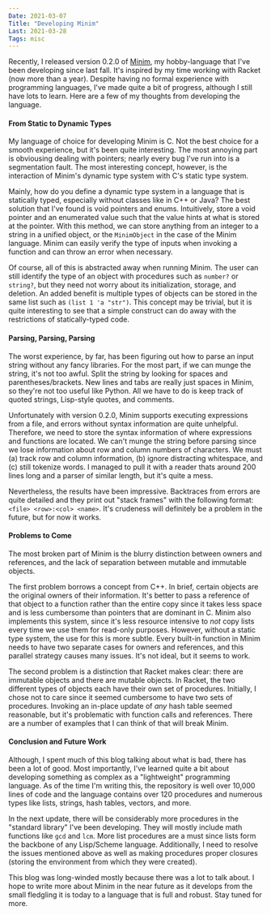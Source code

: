 ```yaml
---
Date: 2021-03-07
Title: "Developing Minim"
Last: 2021-03-28
Tags: misc
---
```


Recently, I released version 0.2.0 of [Minim](https://github.com/bksaiki/Minim), my hobby-language that I've been developing since last fall. It's inspired by my time working with Racket (now more than a year). Despite having no formal experience with programming languages, I've made quite a bit of progress, although I still have lots to learn. Here are a few of my thoughts from developing the language.

#### From Static to Dynamic Types

My language of choice for developing Minim is C.
Not the best choice for a smooth experience, but it's been quite interesting.
The most annoying part is obviousing dealing with pointers;
  nearly every bug I've run into is a segmentation fault.
The most interesting concept, however, is the interaction of Minim's dynamic
  type system with C's static type system.

Mainly, how do you define a dynamic type system in a language
  that is statically typed, especially without classes like
  in C++ or Java?
The best solution that I've found is void pointers and enums.
  Intuitively, store a void pointer and an enumerated value such
  that the value hints at what is stored at the pointer.
With this method, we can store anything from an integer to
  a string in a unified object, or the `MinimObject` in the
  case of the Minim language.
Minim can easily verify the type
  of inputs when invoking a function and can throw an error when necessary.

Of course, all of this is abstracted away when running Minim.
The user can still identify the type of an object with procedures
  such as `number?` or `string?`, but they need not worry about
  its initialization, storage, and deletion.
An added benefit is multiple types of objects can be stored
  in the same list such as `(list 1 'a "str")`.
This concept may be trivial, but it is quite interesting to see
  that a simple construct can do away with the restrictions
  of statically-typed code.

#### Parsing, Parsing, Parsing

The worst experience, by far, has been figuring out how
  to parse an input string without any fancy libraries.
For the most part, if we can munge the string,
  it's not too awful.
Split the string by looking for spaces and parentheses/brackets.
New lines and tabs are really just spaces in Minim,
  so they're not too useful like Python.
All we have to do is keep track of quoted strings,
  Lisp-style quotes, and comments.

Unfortunately with version 0.2.0, Minim supports executing
  expressions from a file, and errors without syntax
  information are quite unhelpful.
Therefore, we need to store the syntax information of where
  expressions and functions are located.
We can't munge the string before parsing since we lose
  information about row and column numbers of characters.
We must (a) track row and column information,
  (b) ignore distracting whitespace, and
  (c) still tokenize words.
I managed to pull it with a reader thats around
  200 lines long and a parser of similar length,
  but it's quite a mess.

Nevertheless, the results have been impressive.
Backtraces from errors are quite detailed and they
  print out "stack frames" with the following format:
  `<file> <row>:<col> <name>`.
It's crudeness will definitely be a problem in the future,
  but for now it works.

#### Problems to Come

The most broken part of Minim is the blurry
  distinction between owners and references,
  and the lack of separation between mutable
  and immutable objects.

The first problem borrows a concept from C++.
In brief, certain objects are the original owners
  of their information.
It's better to pass a reference of that object
  to a function rather than the entire copy since
  it takes less space and is less cumbersome than
  pointers that are dominant in C.
Minim also implements this system, since it's less
  resource intensive to _not_ copy lists every time
  we use them for read-only purposes.
However, without a static type system, the use for
  this is more subtle.
Every built-in function in Minim needs to have
  two separate cases for owners and references,
  and this parallel strategy causes many issues.
  It's not ideal, but it seems to work.

The second problem is a distinction that Racket makes clear:
  there are immutable objects and there are mutable objects.
In Racket, the two different types of objects each have
  their own set of procedures.
Initially, I chose not to care since it seemed
  cumbersome to have two sets of procedures.
Invoking an in-place update of _any_ hash
  table seemed reasonable, but it's problematic
  with function calls and references.
There are a number of examples that I can think of
  that will break Minim.

#### Conclusion and Future Work

Although, I spent much of this blog talking about
  what is bad, there has been a lot of good.
Most importantly,
  I've learned quite a bit about developing something
  as complex as a "lightweight" programming language.
As of the time I'm writing this, the repository is
  well over 10,000 lines of code and the language
  contains over 120 procedures and numerous types
  like lists, strings, hash tables, vectors, and more.

In the next update, there will be considerably more
  procedures in the "standard library" I've been developing.
They will mostly include math functions like `gcd` and `lcm`.
More list procedures are a must since lists form the backbone
  of any Lisp/Scheme language.
Additionally, I need to resolve the issues mentioned above
  as well as making procedures proper closures
  (storing the environment from which they were created).

This blog was long-winded mostly because there
  was a lot to talk about.
I hope to write more about Minim in the near future as
  it develops from the small fledgling it is today to
  a language that is full and robust.
Stay tuned for more.